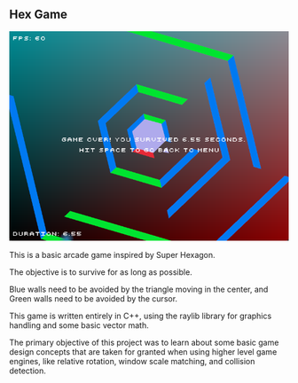 ## Hex Game

![Screenshot](assets/screenshot.png)

This is a basic arcade game inspired by Super Hexagon.

The objective is to survive for as long as possible.

Blue walls need to be avoided by the triangle moving in the center,
and Green walls need to be avoided by the cursor.

This game is written entirely in C++, using the raylib library for
graphics handling and some basic vector math.

The primary objective of this project was to learn about some basic
game design concepts that are taken for granted when using higher level
game engines, like relative rotation, window scale matching, 
and collision detection.